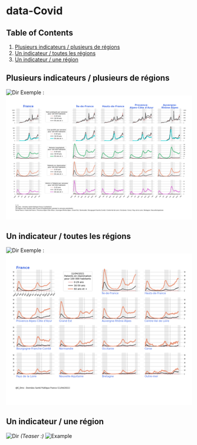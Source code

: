 # data-Covid
## Table of Contents
1. [Plusieurs indicateurs / plusieurs de régions](#example1)
2. [Un indicateur / toutes les régions](#example2)
3. [Un indicateur / une région](#example3)


## Plusieurs indicateurs / plusieurs de régions <a name="example1"></a>
![Dir](/Output/n-indic_n-reg/)
Exemple :
![Example](/Output/n-indic_n-reg/regions_1.png)
## Un indicateur / toutes les régions <a name="example2"></a>
![Dir](Output/1-indic_all-reg/)
Exemple :
![Example](/Output/1-indic_all-reg/fig-rea.png)
## Un indicateur / une région <a name="example3"></a>
![Dir](/Output/1-indic_1-reg/) 
_(Teaser :)_
![Example](/Output/1-indic_1-reg/Île-de-France/fig-incidence.png)
